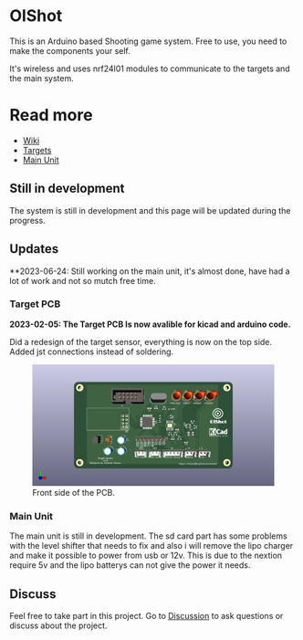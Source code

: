 # OlShot
This is an Arduino based Shooting game system. Free to use, you need to make the components your self.

It's wireless and uses nrf24l01 modules to communicate to the targets and the main system.

# Read more
* [Wiki](https://github.com/olsson82/olshot/wiki)
* [Targets](page/targets.md)
* [Main Unit](page/mainunit.md)

## Still in development
The system is still in development and this page will be updated during the progress.

## Updates
**2023-06-24: Still working on the main unit, it's almost done, have had a lot of work and not so mutch free time.
### Target PCB
**2023-02-05: The Target PCB Is now avalible for kicad and arduino code.**

Did a redesign of the target sensor, everything is now on the top side. Added jst connections instead of soldering.
<figure>
    <img src="image/target/targetsensor-front.png"
         alt="Front side">
    <figcaption>Front side of the PCB.</figcaption>
</figure>

### Main Unit
The main unit is still in development. The sd card part has some problems with the level shifter that needs to fix and also i will remove the lipo charger and make it possible to power from usb or 12v. This is due to the nextion require 5v and the lipo batterys can not give the power it needs.


## Discuss
Feel free to take part in this project. Go to [Discussion](https://github.com/olsson82/olshot/discussions) to ask questions or discuss about the project.

